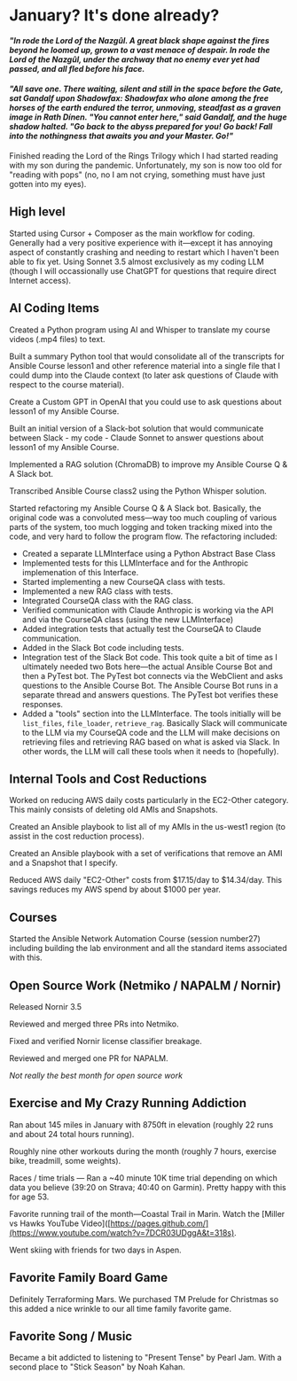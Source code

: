 # January? It's done already?

#### _"In rode the Lord of the Nazgûl. A great black shape against the fires beyond he loomed up, grown to a vast menace of despair. In rode the Lord of the Nazgûl, under the archway that no enemy ever yet had passed, and all fled before his face._

#### _"All save one. There waiting, silent and still in the space before the Gate, sat Gandalf upon Shadowfax: Shadowfax who alone among the free horses of the earth endured the terror, unmoving, steadfast as a graven image in Rath Dínen. "You cannot enter here," said Gandalf, and the huge shadow halted. "Go back to the abyss prepared for you! Go back! Fall into the nothingness that awaits you and your Master. Go!"_ 

Finished reading the Lord of the Rings Trilogy which I had started reading with my son during the pandemic. Unfortunately, my son is now too old for "reading with pops" (no, no I am not crying, something must have just gotten into my eyes).

## High level

Started using Cursor + Composer as the main workflow for coding. Generally had a very positive experience with it—except it has annoying aspect of constantly crashing and needing to restart which I haven't been able to fix yet. Using Sonnet 3.5 almost exclusively as my coding LLM (though I will occassionally use ChatGPT for questions that require direct Internet access).


## AI Coding Items

Created a Python program using AI and Whisper to translate my course videos (.mp4 files) to text.

Built a summary Python tool that would consolidate all of the transcripts for Ansible Course lesson1 and other reference material into a single file that I could dump into the Claude context (to later ask questions of Claude with respect to the course material).

Create a Custom GPT in OpenAI that you could use to ask questions about lesson1 of my Ansible Course.

Built an initial version of a Slack-bot solution that would communicate between Slack - my code - Claude Sonnet to answer questions about lesson1 of my Ansible Course.

Implemented a RAG solution (ChromaDB) to improve my Ansible Course Q & A Slack bot.

Transcribed Ansible Course class2 using the Python Whisper solution.

Started refactoring my Ansible Course Q & A Slack bot. Basically, the original code was a convoluted mess—way too much coupling of various parts of the system, too much logging and token tracking mixed into the code, and very hard to follow the program flow. The refactoring included:
- Created a separate LLMInterface using a Python Abstract Base Class
- Implemented tests for this LLMInterface and for the Anthropic implemenation of this Interface.
- Started implementing a new CourseQA class with tests.
- Implemented a new RAG class with tests.
- Integrated CourseQA class with the RAG class.
- Verified communication with Claude Anthropic is working via the API and via the CourseQA class (using the new LLMInterface)
- Added integration tests that actually test the CourseQA to Claude communication.
- Added in the Slack Bot code including tests.
- Integration test of the Slack Bot code. This took quite a bit of time as I ultimately needed two Bots here—the actual Ansible Course Bot and then a PyTest bot. The PyTest bot connects via the WebClient and asks questions to the Ansible Course Bot. The Ansible Course Bot runs in a separate thread and answers questions. The PyTest bot verifies these responses.
- Added a "tools" section into the LLMInterface. The tools initially will be `list_files`, `file_loader`, `retrieve_rag`. Basically Slack will communicate to the LLM via my CourseQA code and the LLM will make decisions on retrieving files and retrieving RAG based on what is asked via Slack. In other words, the LLM will call these tools when it needs to (hopefully).


## Internal Tools and Cost Reductions

Worked on reducing AWS daily costs particularly in the EC2-Other category. This mainly consists of deleting old AMIs and Snapshots. 

Created an Ansible playbook to list all of my AMIs in the us-west1 region (to assist in the cost reduction process). 

Created an Ansible playbook with a set of verifications that remove an AMI and a Snapshot that I specify.

Reduced AWS daily "EC2-Other" costs from $17.15/day to $14.34/day. This savings reduces my AWS spend by about $1000 per year.


## Courses

Started the Ansible Network Automation Course (session number27) including building the lab environment and all the standard items associated with this.


## Open Source Work (Netmiko / NAPALM / Nornir)

Released Nornir 3.5

Reviewed and merged three PRs into Netmiko.

Fixed and verified Nornir license classifier breakage.

Reviewed and merged one PR for NAPALM.

_Not really the best month for open source work_


## Exercise and My Crazy Running Addiction

Ran about 145 miles in January with 8750ft in elevation (roughly 22 runs and about 24 total hours running).

Roughly nine other workouts during the month (roughly 7 hours, exercise bike, treadmill, some weights).

Races / time trials — Ran a ~40 minute 10K time trial depending on which data you believe (39:20 on Strava; 40:40 on Garmin). Pretty happy with this for age 53.

Favorite running trail of the month—Coastal Trail in Marin. Watch the [Miller vs Hawks YouTube Video]([https://pages.github.com/](https://www.youtube.com/watch?v=7DCR03UDggA&t=318s).

Went skiing with friends for two days in Aspen.


## Favorite Family Board Game

Definitely Terraforming Mars. We purchased TM Prelude for Christmas so this added a nice wrinkle to our all time family favorite game.


## Favorite Song / Music

Became a bit addicted to listening to "Present Tense" by Pearl Jam. With a second place to "Stick Season" by Noah Kahan.

